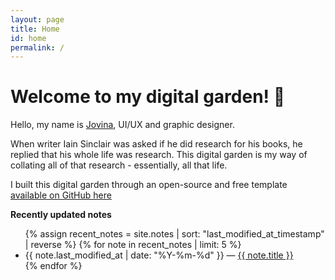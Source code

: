 ```yaml
---
layout: page
title: Home
id: home
permalink: /
---
```


# Welcome to my digital garden! 🌱

Hello, my name is [Jovina](https://jovina.online/about), UI/UX and graphic designer. 

When writer Iain Sinclair was asked if he did research for his books, he replied that his whole life was research. This digital garden is my way of collating all of that research - essentially, all that life. 


I built this digital garden through an open-source and free template [available on GitHub here](https://github.com/maximevaillancourt/digital-garden-jekyll-template) 

<strong>Recently updated notes</strong>

<ul>
  {% assign recent_notes = site.notes | sort: "last_modified_at_timestamp" | reverse %}
  {% for note in recent_notes | limit: 5 %}
    <li>
      {{ note.last_modified_at | date: "%Y-%m-%d" }} — <a class="internal-link" href="{{ note.url }}">{{ note.title }}</a>
    </li>
  {% endfor %}
</ul>

<style>
  .wrapper {
    max-width: 46em;
  }
</style>
